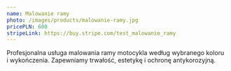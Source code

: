 ```yaml
---
name: Malowanie ramy
photo: /images/products/malowanie-ramy.jpg
pricePLN: 600
stripeLink: https://buy.stripe.com/test_malowanie_ramy
---
```


Profesjonalna usługa malowania ramy motocykla według wybranego koloru i wykończenia. Zapewniamy trwałość, estetykę i ochronę antykorozyjną.
